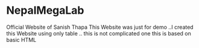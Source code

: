 # NepalMegaLab
Official Website of Sanish Thapa
This Website was just for demo ..I created this Website using only table .. this is not complicated one this is based on basic HTML
